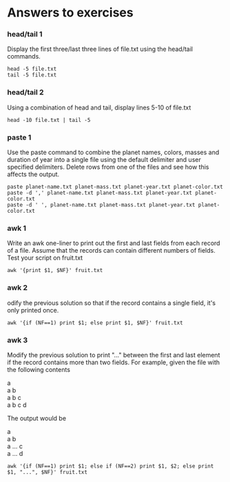 # Answers to exercises

### head/tail 1
Display the first three/last three lines of file.txt using the
head/tail commands.

```
head -5 file.txt  
tail -5 file.txt
```

### head/tail 2
Using a combination of head and tail, display lines 5-10 of file.txt

```
head -10 file.txt | tail -5
```

### paste 1
Use the paste command to combine the planet names, colors,
masses and duration of year into a single file using the default
delimiter and user specified delimiters. Delete rows from one of the
files and see how this affects the output.

```
paste planet-name.txt planet-mass.txt planet-year.txt planet-color.txt
paste -d ',' planet-name.txt planet-mass.txt planet-year.txt planet-color.txt
paste -d ' ', planet-name.txt planet-mass.txt planet-year.txt planet-color.txt
```

### awk 1
Write an awk one-liner to print out the first and last fields from
each record of a file. Assume that the records can contain different
numbers of fields. Test your script on fruit.txt 

```
awk '{print $1, $NF}' fruit.txt
```

### awk 2
odify the previous solution so that if the record contains a
single field, it's only printed once.

```
awk '{if (NF==1) print $1; else print $1, $NF}' fruit.txt
```

### awk 3
Modify the previous solution to print "..." between the first and
last element if the record contains more than two fields. For example,
given the file with the following contents

a  
a b  
a b c  
a b c d  

The output would be

a  
a b  
a ... c  
a ... d  

```
awk '{if (NF==1) print $1; else if (NF==2) print $1, $2; else print $1, "...", $NF}' fruit.txt 
```

